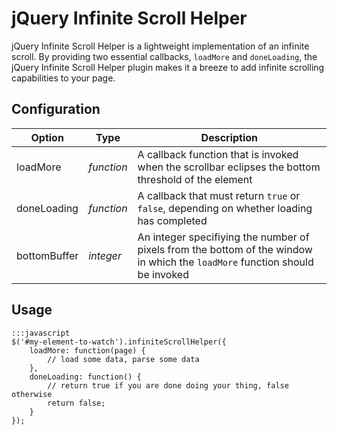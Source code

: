 jQuery Infinite Scroll Helper
=============================

jQuery Infinite Scroll Helper is a lightweight implementation of an infinite scroll.  By providing two essential callbacks, `loadMore` and `doneLoading`, the jQuery Infinite Scroll Helper plugin makes it a breeze to add infinite scrolling capabilities to your page.

Configuration
-------------

| Option 	      | Type	          | Description	   |
| --------------- | ------------------| ---------------|
| loadMore        | _function_        | A callback function that is invoked when the scrollbar eclipses the bottom threshold of the element|
| doneLoading     | _function_        | A callback that must return `true` or `false`, depending on whether loading has completed|
| bottomBuffer    | _integer_         | An integer specifiying the number of pixels from the bottom of the window in which the `loadMore` function should be invoked|

Usage
------

	:::javascript
	$('#my-element-to-watch').infiniteScrollHelper({
		loadMore: function(page) {
			// load some data, parse some data
		},
		doneLoading: function() {
			// return true if you are done doing your thing, false otherwise
			return false;
		}
	});